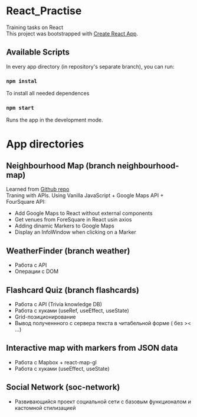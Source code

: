 # React_Practise
Training tasks on React</br>
This project was bootstrapped with [Create React App](https://github.com/facebook/create-react-app).

## Available Scripts
In every app directory (in repository's separate  branch), you can run:

### `npm instal`
To install all needed dependences

### `npm start`
Runs the app in the development mode.


# App directories
## Neighbourhood Map (branch neighbourhood-map)
Learned from [Github repo](https://www.youtube.com/redirect?v=nDJ00zO9X2U&event=video_description&redir_token=bVU8gcsJVc0rbt5J8c2t6GxlyCJ8MTU2MDU4MjQzOEAxNTYwNDk2MDM4&q=https%3A%2F%2Fgithub.com%2Felharony%2FUdacity-P8-Neighborhood-Map-Project-Explained)</br>
Traning with APIs. Using Vanilla JavaScript + Google Maps API + FourSquare API:
* Add Google Maps to React without external components
* Get venues from ForeSquare in React usin axios
* Adding dinamic Markers to Google Maps
* Display an InfoWindow when clicking on a Marker
## WeatherFinder (branch weather)
* Работа с API
* Операции с DOM
## Flashcard Quiz (branch flashcards)
* Работа с API (Trivia knowledge DB)
* Работа с хуками (useRef, useEffect, useState)
* Grid-позиционирование
* Вывод полученнного с сервера текста в читабельной форме ( без &gt;&lt; ...)
## Interactive map with markers from JSON data
* Работа с Mapbox + react-map-gl
* Работа с хуками (useEffect, useState)
## Social Network (soc-network)
* Развивающийся проект социальной сети с базовым функционалом и кастомной стилизацией 
